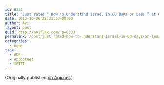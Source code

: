 ```yaml
---
id: 8333
title: 'Just rated “ How to Understand Israel in 60 Days or Less ” at GoodReads: http://www.goodreads.com/review/show/750213370 3 stars'
date: 2013-10-26T22:31:57+00:00
author: Avi
layout: post
guid: http://aviflax.com/?p=8333
permalink: /post/just-rated-how-to-understand-israel-in-60-days-or-less-at-goodreads-httpwww-goodreads-comreviewshow750213370-3-stars/
categories:
  - none
tags:
  - ADN
  - Appdotnet
  - IFTTT
---
```

(Originally published [on App.net](http://alpha.app.net/aviflax/post/13643241).)